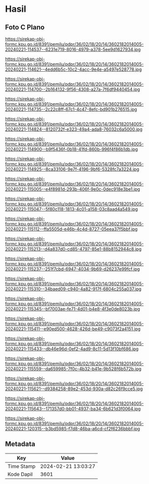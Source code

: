 # Hasil

## Foto C Plano

https://sirekap-obj-formc.kpu.go.id/8391/pemilu/pdpr/36/02/18/20/14/3602182014005-20240221-114537--6231e719-8016-4979-a378-5ee9d1627934.jpg

https://sirekap-obj-formc.kpu.go.id/8391/pemilu/pdpr/36/02/18/20/14/3602182014005-20240221-114621--4edd6b5c-10c2-4acc-9e4e-a5497e528778.jpg

https://sirekap-obj-formc.kpu.go.id/8391/pemilu/pdpr/36/02/18/20/14/3602182014005-20240221-114700--2b164132-9f56-4308-a27a-7f6df9440454.jpg

https://sirekap-obj-formc.kpu.go.id/8391/pemilu/pdpr/36/02/18/20/14/3602182014005-20240221-114735--2c22c8ff-67c1-4c47-8efc-bd901b276515.jpg

https://sirekap-obj-formc.kpu.go.id/8391/pemilu/pdpr/36/02/18/20/14/3602182014005-20240221-114824--8120732f-e323-49a4-ada8-76032c6a5000.jpg

https://sirekap-obj-formc.kpu.go.id/8391/pemilu/pdpr/36/02/18/20/14/3602182014005-20240221-114900--b9f5436f-0b18-41fd-860b-996f4f86b1db.jpg

https://sirekap-obj-formc.kpu.go.id/8391/pemilu/pdpr/36/02/18/20/14/3602182014005-20240221-114925--8ca33106-9e7f-4196-9bf6-5328fc7a3224.jpg

https://sirekap-obj-formc.kpu.go.id/8391/pemilu/pdpr/36/02/18/20/14/3602182014005-20240221-115005--e4f8981d-293b-406f-9e0c-0dec918e3be1.jpg

https://sirekap-obj-formc.kpu.go.id/8391/pemilu/pdpr/36/02/18/20/14/3602182014005-20240221-115047--5f80c118-1813-4c01-a158-03c8aad4a549.jpg

https://sirekap-obj-formc.kpu.go.id/8391/pemilu/pdpr/36/02/18/20/14/3602182014005-20240221-115112--ffa5505d-e46b-4c4d-8727-05eea37f5bbf.jpg

https://sirekap-obj-formc.kpu.go.id/8391/pemilu/pdpr/36/02/18/20/14/3602182014005-20240221-115213--d4a837d0-cd85-4797-85e1-88b8152944c8.jpg

https://sirekap-obj-formc.kpu.go.id/8391/pemilu/pdpr/36/02/18/20/14/3602182014005-20240221-115237--251f7cbd-6947-4034-9b69-d26237e99fcf.jpg

https://sirekap-obj-formc.kpu.go.id/8391/pemilu/pdpr/36/02/18/20/14/3602182014005-20240221-115310--34baed09-c940-4a82-917f-6804c255a037.jpg

https://sirekap-obj-formc.kpu.go.id/8391/pemilu/pdpr/36/02/18/20/14/3602182014005-20240221-115345--bf7003ae-fe71-4d01-b4e8-4f3e0de8023b.jpg

https://sirekap-obj-formc.kpu.go.id/8391/pemilu/pdpr/36/02/18/20/14/3602182014005-20240221-115411--e90ed500-4628-426d-be49-c9073f2a4151.jpg

https://sirekap-obj-formc.kpu.go.id/8391/pemilu/pdpr/36/02/18/20/14/3602182014005-20240221-115433--db46e96d-0ef2-4ad9-8c11-5d13f10bf686.jpg

https://sirekap-obj-formc.kpu.go.id/8391/pemilu/pdpr/36/02/18/20/14/3602182014005-20240221-115559--da659985-7f0c-4b32-b41e-9b528f6b572b.jpg

https://sirekap-obj-formc.kpu.go.id/8391/pemilu/pdpr/36/02/18/20/14/3602182014005-20240221-115621--d9384258-89e2-453d-930a-d82c26f9cce5.jpg

https://sirekap-obj-formc.kpu.go.id/8391/pemilu/pdpr/36/02/18/20/14/3602182014005-20240221-115643--171357d0-bb01-4937-ba34-6b621d3f0064.jpg

https://sirekap-obj-formc.kpu.go.id/8391/pemilu/pdpr/36/02/18/20/14/3602182014005-20240221-120315--b3bd5985-f7d8-46ba-a6cd-cf2f6236bbbf.jpg


## Metadata

| Key        | Value               |
| ---------- | ------------------- |
| Time Stamp | 2024-02-21 13:03:27 |
| Kode Dapil | 3601                |



